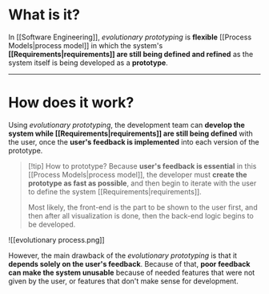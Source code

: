 # What is it?

In [[Software Engineering]], *evolutionary prototyping* is **flexible** [[Process Models|process model]] in which the system's **[[Requirements|requirements]] are still being defined and refined** as the system itself is being developed as a **prototype**.
___
# How does it work?
Using *evolutionary prototyping*, the development team can **develop the system while [[Requirements|requirements]] are still being defined** with the user, once the **user's feedback is implemented** into each version of the prototype.

>[!tip] How to prototype?
> Because **user's feedback is essential** in this [[Process Models|process model]], the developer must **create the prototype as fast as possible**, and then begin to iterate with the user to define the system [[Requirements|requirements]].
> 
> Most likely, the front-end is the part to be shown to the user first, and then after all visualization is done, then the back-end logic begins to be developed.

![[evolutionary process.png]]

However, the main drawback of the *evolutionary prototyping* is that it **depends solely on the user's feedback**. Because of that, **poor feedback can make the system unusable** because of needed features that were not given by the user, or features that don't make sense for development.